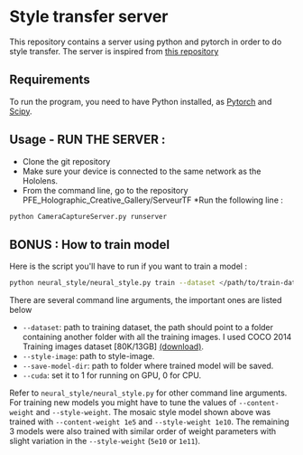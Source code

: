 # Style transfer server
This repository contains a server using python and pytorch in order to do style transfer. The server is inspired from [this repository](https://github.com/pytorch/examples/tree/master/fast_neural_style)

## Requirements
To run the program, you need to have Python installed, as [Pytorch](http://pytorch.org/) and [Scipy](https://www.scipy.org).

## Usage - RUN THE SERVER : 

* Clone the git repository
* Make sure your device is connected to the same network as the Hololens. 
* From the command line, go to the repository PFE_Holographic_Creative_Gallery/ServeurTF
*Run the following line : 
```bash
python CameraCaptureServer.py runserver
```



## BONUS : How to train model

Here is the script you'll have to run if you want to train a model : 
```bash
python neural_style/neural_style.py train --dataset </path/to/train-dataset> --style-image </path/to/style/image> --save-model-dir </path/to/save-model/folder> --epochs 2 --cuda 1
```

There are several command line arguments, the important ones are listed below
* `--dataset`: path to training dataset, the path should point to a folder containing another folder with all the training images. I used COCO 2014 Training images dataset [80K/13GB] [(download)](https://cocodataset.org/#download).
* `--style-image`: path to style-image.
* `--save-model-dir`: path to folder where trained model will be saved.
* `--cuda`: set it to 1 for running on GPU, 0 for CPU.

Refer to ``neural_style/neural_style.py`` for other command line arguments. For training new models you might have to tune the values of `--content-weight` and `--style-weight`. The mosaic style model shown above was trained with `--content-weight 1e5` and `--style-weight 1e10`. The remaining 3 models were also trained with similar order of weight parameters with slight variation in the `--style-weight` (`5e10` or `1e11`).
